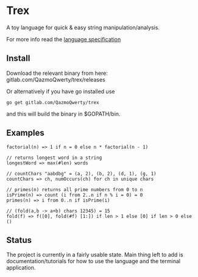 # Trex

A toy language for quick & easy string manipulation/analysis.

For more info read the [language specification](docs/trex-spec.md)

## Install

Download the relevant binary from here: gitlab.com/QazmoQwerty/trex/releases

Or alternatively if you have go installed use

```
go get gitlab.com/QazmoQwerty/trex
```

and this will build the binary in $GOPATH/bin.

## Examples

```
factorial(n) => 1 if n = 0 else n * factorial(n - 1)
```

```
// returns longest word in a string
longestWord => max(#len) words
```

```
// countChars "aabdbg" = (a, 2), (b, 2), (d, 1), (g, 1) 
countChars => ch, numOccurs(ch) for ch in unique chars
```


```
// primes(n) returns all prime numbers from 0 to n
isPrime(n) => count (i from 2..n if n % i = 0) = 0
primes(n) => i from 0..n if isPrime(i)
```


```
// (fold(a,b -> a+b) chars 12345) = 15
fold(f) => f([0], fold(#f) [1:]) if len > 1 else [0] if len > 0 else ()
```


## Status

The project is currently in a fairly usable state. Main thing left to add is documentation/tutorials for how to use the language and the terminal application.
